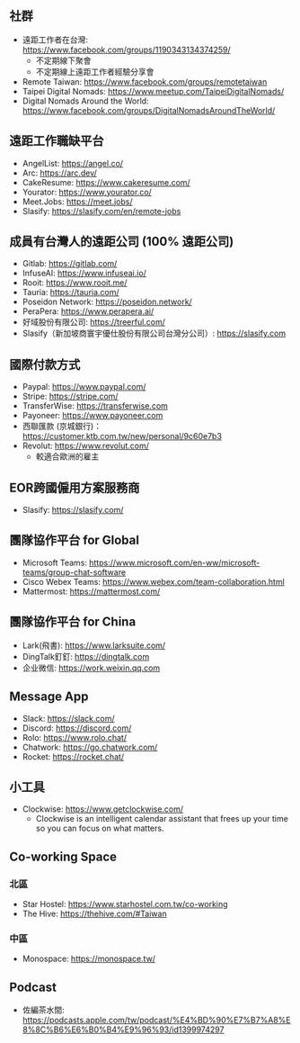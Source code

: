 ## 社群

- 遠距工作者在台灣: <https://www.facebook.com/groups/1190343134374259/>
  - 不定期線下聚會
  - 不定期線上遠距工作者經驗分享會
- Remote Taiwan: <https://www.facebook.com/groups/remotetaiwan>
- Taipei Digital Nomads: <https://www.meetup.com/TaipeiDigitalNomads/>
- Digital Nomads Around the World: <https://www.facebook.com/groups/DigitalNomadsAroundTheWorld/>

## 遠距工作職缺平台

- AngelList: <https://angel.co/>
- Arc: <https://arc.dev/>
- CakeResume: <https://www.cakeresume.com/>
- Yourator: <https://www.yourator.co/>
- Meet.Jobs: <https://meet.jobs/>
- Slasify: <https://slasify.com/en/remote-jobs>

## 成員有台灣人的遠距公司 (100% 遠距公司)

- Gitlab: <https://gitlab.com/>
- InfuseAI: <https://www.infuseai.io/>
- Rooit: <https://www.rooit.me/>
- Tauria: <https://tauria.com/>
- Poseidon Network: <https://poseidon.network/>
- PeraPera: <https://www.perapera.ai/>
- 好域股份有限公司: <https://treerful.com/>
- Slasify（新加坡商寰宇優仕股份有限公司台灣分公司）: <https://slasify.com>

## 國際付款方式

- Paypal: <https://www.paypal.com/>
- Stripe: <https://stripe.com/>
- TransferWise: <https://transferwise.com>
- Payoneer: <https://www.payoneer.com>
- 西聯匯款 (京城銀行)：<https://customer.ktb.com.tw/new/personal/9c60e7b3>
- Revolut: <https://www.revolut.com/>
  - 較適合歐洲的雇主 

## EOR跨國僱用方案服務商

- Slasify: <https://slasify.com/>

## 團隊協作平台 for Global

- Microsoft Teams: <https://www.microsoft.com/en-ww/microsoft-teams/group-chat-software>
- Cisco Webex Teams: <https://www.webex.com/team-collaboration.html>
- Mattermost: <https://mattermost.com/>

## 團隊協作平台 for China

- Lark(飛書): <https://www.larksuite.com/>
- DingTalk釘釘: <https://dingtalk.com>
- 企业微信: <https://work.weixin.qq.com>

## Message App

- Slack: <https://slack.com/>
- Discord: <https://discord.com/>
- Rolo: <https://www.rolo.chat/>
- Chatwork: <https://go.chatwork.com/>
- Rocket: <https://rocket.chat/>

## 小工具

- Clockwise: <https://www.getclockwise.com/>
  - Clockwise is an intelligent calendar assistant that frees up your time so you can focus on what matters. 

## Co-working Space

### 北區
- Star Hostel: <https://www.starhostel.com.tw/co-working>
- The Hive: <https://thehive.com/#Taiwan>

### 中區
- Monospace: <https://monospace.tw/>

## Podcast
- 佐編茶水間: <https://podcasts.apple.com/tw/podcast/%E4%BD%90%E7%B7%A8%E8%8C%B6%E6%B0%B4%E9%96%93/id1399974297>
